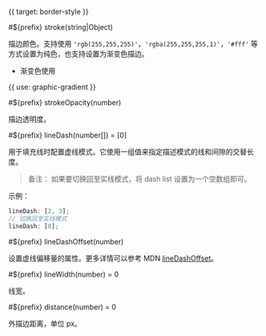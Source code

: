 {{ target: border-style }}

#${prefix} stroke(string|Object)

描边颜色。支持使用 `'rgb(255,255,255)'`，`'rgba(255,255,255,1)'`，`'#fff'` 等方式设置为纯色，也支持设置为渐变色描边。

- 渐变色使用

{{ use: graphic-gradient }}

#${prefix} strokeOpacity(number)

描边透明度。

#${prefix} lineDash(number[]) = [0]

用于填充线时配置虚线模式。它使用一组值来指定描述模式的线和间隙的交替长度。

> 备注： 如果要切换回至实线模式，将 dash list 设置为一个空数组即可。

示例：

```ts
lineDash: [2, 3];
// 切换回至实线模式
lineDash: [0];
```

#${prefix} lineDashOffset(number)

设置虚线偏移量的属性。更多详情可以参考 MDN [lineDashOffset](https://developer.mozilla.org/zh-CN/docs/Web/API/CanvasRenderingContext2D/lineDashOffset)。

#${prefix} lineWidth(number) = 0

线宽。

#${prefix} distance(number) = 0

外描边距离，单位 px。
